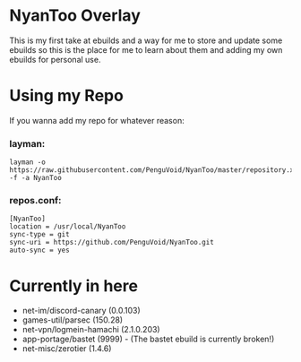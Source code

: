 # NyanToo Overlay

This is my first take at ebuilds and a way for me to store and update some ebuilds so this is the place for me to learn about them and adding my own ebuilds for personal use.

# Using my Repo

If you wanna add my repo for whatever reason:

### layman:
```
layman -o https://raw.githubusercontent.com/PenguVoid/NyanToo/master/repository.xml -f -a NyanToo
```
### repos.conf:
```
[NyanToo]
location = /usr/local/NyanToo
sync-type = git
sync-uri = https://github.com/PenguVoid/NyanToo.git
auto-sync = yes
```
# Currently in here

- net-im/discord-canary (0.0.103)
- games-util/parsec (150.28)
- net-vpn/logmein-hamachi (2.1.0.203)
- app-portage/bastet (9999) - (The bastet ebuild is currently broken!)
- net-misc/zerotier (1.4.6)
